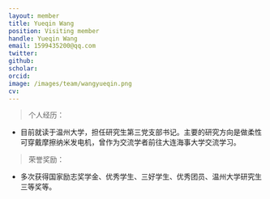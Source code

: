 ```yaml
---
layout: member
title: Yueqin Wang
position: Visiting member
handle: Yueqin Wang
email: 1599435200@qq.com
twitter: 
github: 
scholar:
orcid: 
image: /images/team/wangyueqin.png
cv: 
---
```


> 个人经历：

- 目前就读于温州大学，担任研究生第三党支部书记。主要的研究方向是做柔性可穿戴摩擦纳米发电机，曾作为交流学者前往大连海事大学交流学习。

> 荣誉奖励：

- 多次获得国家励志奖学金、优秀学生、三好学生、优秀团员、温州大学研究生三等奖等。
